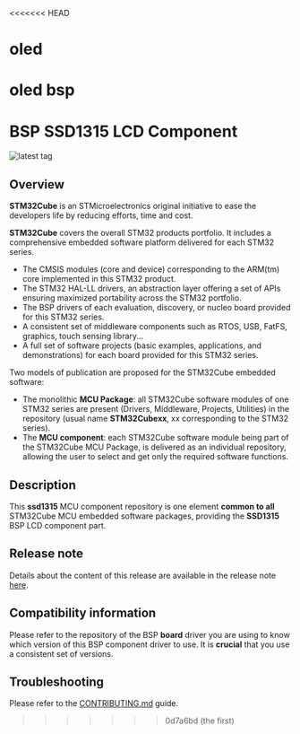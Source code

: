 <<<<<<< HEAD
# oled
oled bsp
=======
# BSP SSD1315 LCD Component

![latest tag](https://img.shields.io/github/v/tag/STMicroelectronics/stm32-ssd1315.svg?color=brightgreen)

## Overview

**STM32Cube** is an STMicroelectronics original initiative to ease the developers life by reducing efforts, time and cost.

**STM32Cube** covers the overall STM32 products portfolio. It includes a comprehensive embedded software platform delivered for each STM32 series.
   * The CMSIS modules (core and device) corresponding to the ARM(tm) core implemented in this STM32 product.
   * The STM32 HAL-LL drivers, an abstraction layer offering a set of APIs ensuring maximized portability across the STM32 portfolio.
   * The BSP drivers of each evaluation, discovery, or nucleo board provided for this STM32 series.
   * A consistent set of middleware components such as RTOS, USB, FatFS, graphics, touch sensing library...
   * A full set of software projects (basic examples, applications, and demonstrations) for each board provided for this STM32 series.

Two models of publication are proposed for the STM32Cube embedded software:
   * The monolithic **MCU Package**: all STM32Cube software modules of one STM32 series are present (Drivers, Middleware, Projects, Utilities) in the repository (usual name **STM32Cubexx**, xx corresponding to the STM32 series).
   * The **MCU component**: each STM32Cube software module being part of the STM32Cube MCU Package, is delivered as an individual repository, allowing the user to select and get only the required software functions.

## Description

This **ssd1315** MCU component repository is one element **common to all** STM32Cube MCU embedded software packages, providing the **SSD1315** BSP LCD component part.

## Release note

Details about the content of this release are available in the release note [here](https://htmlpreview.github.io/?https://github.com/STMicroelectronics/ssd1315/blob/main/Release_Notes.html).

## Compatibility information

Please refer to the repository of the BSP **board** driver you are using to know which version of this BSP component driver to use. It is **crucial** that you use a consistent set of versions.

## Troubleshooting

Please refer to the [CONTRIBUTING.md](CONTRIBUTING.md) guide.
>>>>>>> 0d7a6bd (the first)
